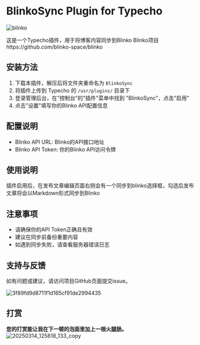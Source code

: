 # BlinkoSync Plugin for Typecho
![blinko](https://github.com/blinko-space/blinko/raw/main/public/home.png)

这是一个Typecho插件，用于将博客内容同步到Blinko
Blinko项目https://github.com/blinko-space/blinko

## 安装方法

1. 下载本插件，解压后将文件夹重命名为 `BlinkoSync`
2. 将插件上传到 Typecho 的 `/usr/plugins/` 目录下
3. 登录管理后台，在"控制台"的"插件"菜单中找到 "BlinkoSync"，点击"启用"
4. 点击"设置"填写你的Blinko API配置信息

## 配置说明

- Blinko API URL: Blinko的API接口地址
- Blinko API Token: 你的Blinko API访问令牌

## 使用说明

插件启用后，在发布文章编辑页面右侧会有一个同步到blinko选择框，勾选后发布文章将会以Markdown形式同步到Blinko


## 注意事项

- 请确保你的API Token正确且有效
- 建议在同步前备份重要内容
- 如遇到同步失败，请查看服务器错误日志

## 支持与反馈

如有问题或建议，请访问项目GitHub页面提交issue。 

![3f89fd9d8711f1d165cf91de2994435](https://github.com/user-attachments/assets/c2585baa-b4eb-4fe5-9814-27a367e523d7)

## 打赏
**您的打赏能让我在下一顿的泡面里加上一根火腿肠。**
![20250314_125818_133_copy](https://github.com/user-attachments/assets/33df0129-c322-4b14-8c41-9dc78618e220)
